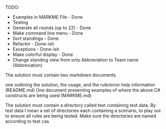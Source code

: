 TODO: 

- Examples in MARKME File - Done
- Testing
- Generate all rounds (up to 22) - Done
- Make command line menu - Done
- Sort standings - Done
- Refactor - Done-ish
- Exceptions - Done-ish
- Make colorful display - Done
- Change standing view from only Abbreviation to Team name (Abbreviation)



The solution must contain two markdown documents

one outlining the solution, the usage, and the rule/error help information (README.md)
One document presenting examples of where the above C# constructs are being used (MARKME.md)

The solution must contain a directory called test containing test data. By test data I mean a set of directories each containing a scenario, to play out to ensure all rules are being tested. Make sure the directories are named according to test cas
